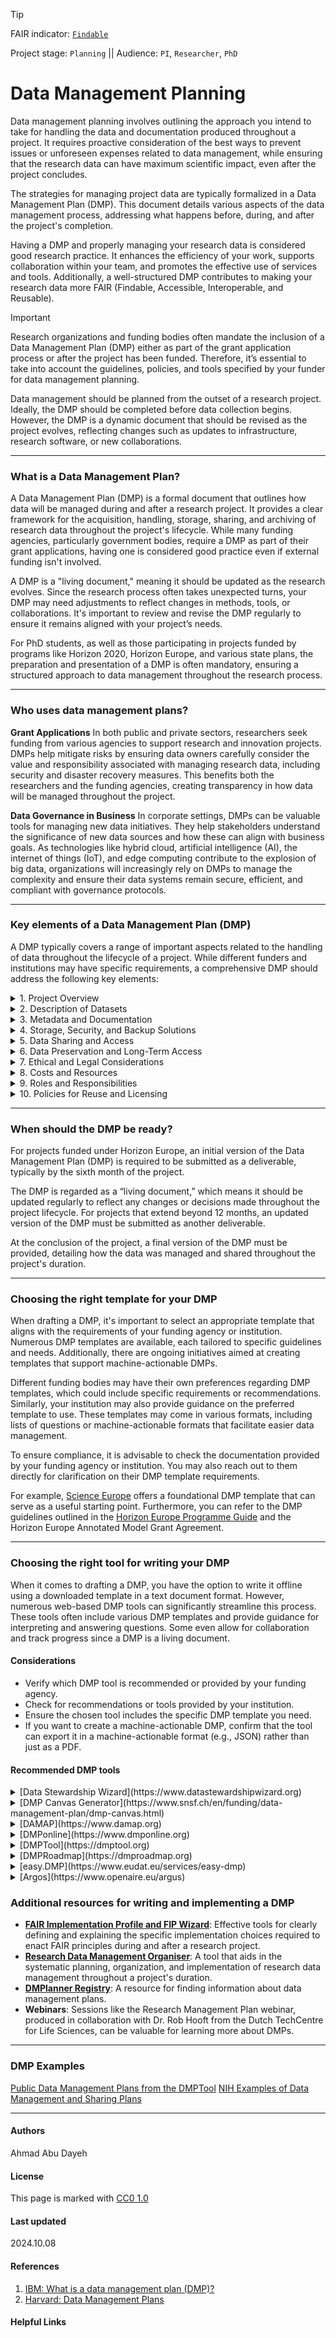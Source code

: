 >[!TIP]
> FAIR indicator: <code>[Findable]()</code>
> 
> Project stage: <code>Planning</code>  || Audience: <code>PI</code>, <code>Researcher</code>, <code>PhD</code>

# Data Management Planning

Data management planning involves outlining the approach you intend to take for handling the data and documentation produced throughout a project. It requires proactive consideration of the best ways to prevent issues or unforeseen expenses related to data management, while ensuring that the research data can have maximum scientific impact, even after the project concludes.

The strategies for managing project data are typically formalized in a Data Management Plan (DMP). This document details various aspects of the data management process, addressing what happens before, during, and after the project's completion.

Having a DMP and properly managing your research data is considered good research practice. It enhances the efficiency of your work, supports collaboration within your team, and promotes the effective use of services and tools. Additionally, a well-structured DMP contributes to making your research data more FAIR (Findable, Accessible, Interoperable, and Reusable).

> [!Important]
>Research organizations and funding bodies often mandate the inclusion of a Data Management Plan (DMP) either as part of the grant application process or after the project has been funded. Therefore, it’s essential to take into account the guidelines, policies, and tools specified by your funder for data management planning.
>
>Data management should be planned from the outset of a research project. Ideally, the DMP should be completed before data collection begins. However, the DMP is a dynamic document that should be revised as the project evolves, reflecting changes such as updates to infrastructure, research software, or new collaborations.

---

### What is a Data Management Plan?

A Data Management Plan (DMP) is a formal document that outlines how data will be managed during and after a research project. It provides a clear framework for the acquisition, handling, storage, sharing, and archiving of research data throughout the project's lifecycle. While many funding agencies, particularly government bodies, require a DMP as part of their grant applications, having one is considered good practice even if external funding isn't involved.

A DMP is a "living document," meaning it should be updated as the research evolves. Since the research process often takes unexpected turns, your DMP may need adjustments to reflect changes in methods, tools, or collaborations. It's important to review and revise the DMP regularly to ensure it remains aligned with your project’s needs.

For PhD students, as well as those participating in projects funded by programs like Horizon 2020, Horizon Europe, and various state plans, the preparation and presentation of a DMP is often mandatory, ensuring a structured approach to data management throughout the research process.
  
---

### Who uses data management plans?

**Grant Applications**
In both public and private sectors, researchers seek funding from various agencies to support research and innovation projects. DMPs help mitigate risks by ensuring data owners carefully consider the value and responsibility associated with managing research data, including security and disaster recovery measures. This benefits both the researchers and the funding agencies, creating transparency in how data will be managed throughout the project.

**Data Governance in Business**
In corporate settings, DMPs can be valuable tools for managing new data initiatives. They help stakeholders understand the significance of new data sources and how these can align with business goals. As technologies like hybrid cloud, artificial intelligence (AI), the internet of things (IoT), and edge computing contribute to the explosion of big data, organizations will increasingly rely on DMPs to manage the complexity and ensure their data systems remain secure, efficient, and compliant with governance protocols.

---

### Key elements of a Data Management Plan (DMP)

A DMP typically covers a range of important aspects related to the handling of data throughout the lifecycle of a project. While different funders and institutions may have specific requirements, a comprehensive DMP should address the following key elements:
  
<details>
  <summary>1. Project Overview</summary>
  Provide general information about the project, including its objectives and the types of data that will be generated and used. This section sets the stage for understanding the context and scope of data management needs.
</details>

<details>
  <summary>2. Description of Datasets</summary>
  Outline the types of data to be collected or generated. Specify the data sources, formats, volume, and whether the data will be static or dynamic. This helps in understanding the complexity of data management and storage needs.
</details>

<details>
  <summary>3. Metadata and Documentation</summary>
  Detail how the data will be described and documented. This includes metadata standards, ontologies, and naming conventions that will be followed to ensure data is well-documented and easily understandable for others who may use it in the future. Clear metadata helps in organizing and making the data discoverable and reusable.
</details>

<details>
  <summary>4. Storage, Security, and Backup Solutions</summary>
  Explain how the data will be stored, secured, and backed up during the project. Address questions about where the data will be stored (e.g., local servers, cloud storage), the frequency of backups, and the strategies for data protection against loss or breaches.
</details>

<details>
  <summary>5. Data Sharing and Access</summary>
  Describe how and when the data will be shared, including access policies. Explain where the data will be published (e.g., in repositories), the timeline for making the data accessible, and any restrictions on access, such as embargo periods or controlled access due to privacy concerns. Also, specify how others will be able to discover and reuse the data, ensuring compliance with FAIR principles (Findable, Accessible, Interoperable, Reusable).
</details>

<details>
  <summary>6. Data Preservation and Long-Term Access</summary>
  Outline the plans for long-term preservation and archiving of the data. Explain the steps that will be taken to ensure data is accessible after the project ends, including the repositories where it will be stored and how it will be maintained for future use. Considerations for the length of time data will be archived should also be included.
</details>

<details>
  <summary>7. Ethical and Legal Considerations</summary>
  Address any ethical or legal issues related to data management, such as privacy, confidentiality, intellectual property rights, and licenses. This section should also include how sensitive data, like personally identifiable information (PII), will be managed to comply with ethical standards and legal regulations.
</details>

<details>
  <summary>8. Costs and Resources</summary>
  Provide details about the resources needed for data management, including the cost of storage, tools, personnel, and infrastructure. Some funding agencies require an estimation of the budget necessary to ensure that data management processes are adequately supported.
</details>

<details>
  <summary>9. Roles and Responsibilities</summary>
  Define who is responsible for managing the data throughout the project. This may include identifying team members in charge of storage, documentation, security, and sharing. Clear assignment of responsibilities ensures that all data management tasks are properly executed.
</details>

<details>
  <summary>10. Policies for Reuse and Licensing</summary>
  Specify the conditions under which the data may be reused by other researchers. This includes defining any licensing terms, such as open data licenses or restrictions that apply to certain datasets.
</details>

---

### When should the DMP be ready?

For projects funded under Horizon Europe, an initial version of the Data Management Plan (DMP) is required to be submitted as a deliverable, typically by the sixth month of the project.

The DMP is regarded as a “living document,” which means it should be updated regularly to reflect any changes or decisions made throughout the project lifecycle. For projects that extend beyond 12 months, an updated version of the DMP must be submitted as another deliverable.

At the conclusion of the project, a final version of the DMP must be provided, detailing how the data was managed and shared throughout the project's duration.

---

### Choosing the right template for your DMP

When drafting a DMP, it's important to select an appropriate template that aligns with the requirements of your funding agency or institution. Numerous DMP templates are available, each tailored to specific guidelines and needs. Additionally, there are ongoing initiatives aimed at creating templates that support machine-actionable DMPs.

Different funding bodies may have their own preferences regarding DMP templates, which could include specific requirements or recommendations. Similarly, your institution may also provide guidance on the preferred template to use. These templates may come in various formats, including lists of questions or machine-actionable formats that facilitate easier data management.

To ensure compliance, it is advisable to check the documentation provided by your funding agency or institution. You may also reach out to them directly for clarification on their DMP template requirements.

For example, [Science Europe](https://www.scienceeurope.org/our-priorities/open-science/research-data-management/) offers a foundational DMP template that can serve as a useful starting point. Furthermore, you can refer to the DMP guidelines outlined in the [Horizon Europe Programme Guide](https://ec.europa.eu/info/funding-tenders/opportunities/docs/2021-2027/horizon/guidance/programme-guide_horizon_en.pdf) and the Horizon Europe Annotated Model Grant Agreement.  

---

### Choosing the right tool for writing your DMP

When it comes to drafting a DMP, you have the option to write it offline using a downloaded template in a text document format. However, numerous web-based DMP tools can significantly streamline this process. These tools often include various DMP templates and provide guidance for interpreting and answering questions. Some even allow for collaboration and track progress since a DMP is a living document.

#### Considerations
- Verify which DMP tool is recommended or provided by your funding agency.
- Check for recommendations or tools provided by your institution.
- Ensure the chosen tool includes the specific DMP template you need.
- If you want to create a machine-actionable DMP, confirm that the tool can export it in a machine-actionable format (e.g., JSON) rather than just as a PDF.

#### Recommended DMP tools

<details>
  <summary>[Data Stewardship Wizard](https://www.datastewardshipwizard.org)</summary>
  A publicly available open-source tool that facilitates collaborative creation of data management plans through customizable questionnaires, along with a FAIRness evaluation feature.
</details>

<details>
  <summary>[DMP Canvas Generator](https://www.snsf.ch/en/funding/data-management-plan/dmp-canvas.html)</summary>
  Primarily designed for researchers in Switzerland, this tool is based on a questionnaire that follows the SNSF (Swiss National Science Foundation) instructions for DMP submission. Each Swiss high school can create a specific template or canvas.
</details>

<details>
  <summary>[DAMAP](https://www.damap.org)</summary>
  A tool specifically designed for machine-actionable Data Management Plans.
</details>

<details>
  <summary>[DMPonline](https://www.dmponline.org)</summary>
  A widely used tool in Europe, many universities and institutes provide an instance of DMPonline for their researchers.
</details>

<details>
  <summary>[DMPTool](https://dmptool.org)</summary>
  Another widely utilized tool, with many universities and institutes offering DMPTool instances to their researchers.
</details>

<details>
  <summary>[DMPRoadmap](https://dmproadmap.org)</summary>
  This Data Management Planning tool is managed collaboratively by the Digital Curation Centre (DCC) and the University of California Curation Center (UC3). Both DMPTool and DMPonline run from the joint DMPRoadmap codebase.
</details>

<details>
  <summary>[easy.DMP](https://www.eudat.eu/services/easy-dmp)</summary>
  A tool provided by the pan-European network EUDAT to assist researchers with their DMPs.
</details>

<details>
  <summary>[Argos](https://www.openaire.eu/argus)</summary>
  A joint initiative of OpenAIRE and EUDAT that delivers an open platform for Data Management Planning.
</details>

### Additional resources for writing and implementing a DMP
                   
- **[FAIR Implementation Profile and FIP Wizard](https://www.rd-alliance.org/fair-implementation-profile-fip-wizard)**: Effective tools for clearly defining and explaining the specific implementation choices required to enact FAIR principles during and after a research project.
- **[Research Data Management Organiser](https://www.researchdataorganiser.org)**: A tool that aids in the systematic planning, organization, and implementation of research data management throughout a project's duration.
- **[DMPlanner Registry](https://dmplanner.org)**: A resource for finding information about data management plans.
- **Webinars**: Sessions like the Research Management Plan webinar, produced in collaboration with Dr. Rob Hooft from the Dutch TechCentre for Life Sciences, can be valuable for learning more about DMPs.

---

### DMP Examples

[Public Data Management Plans from the DMPTool](https://dmptool.org/public_plans)
[NIH Examples of Data Management and Sharing Plans](https://sharing.nih.gov/data-management-and-sharing-policy/planning-and-budgeting-for-data-management-and-sharing/writing-a-data-management-and-sharing-plan#after)

---

#### Authors
Ahmad Abu Dayeh

#### License
This page is marked with [CC0 1.0](https://creativecommons.org/publicdomain/zero/1.0/?ref=chooser-v1)

#### Last updated
2024.10.08

#### References
1. [IBM: What is a data management plan (DMP)?](https://www.ibm.com/topics/data-management-plan)
2. [Harvard: Data Management Plans](https://datamanagement.hms.harvard.edu/plan-design/data-management-plans)

#### Helpful Links
